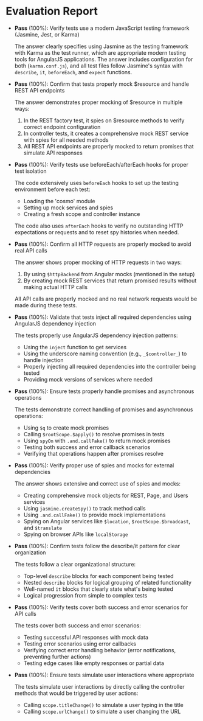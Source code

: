 # Evaluation Report

- **Pass** (100%): Verify tests use a modern JavaScript testing framework (Jasmine, Jest, or Karma)
  
  The answer clearly specifies using Jasmine as the testing framework with Karma as the test runner, which are appropriate modern testing tools for AngularJS applications. The answer includes configuration for both (`karma.conf.js`), and all test files follow Jasmine's syntax with `describe`, `it`, `beforeEach`, and `expect` functions.

- **Pass** (100%): Confirm that tests properly mock $resource and handle REST API endpoints
  
  The answer demonstrates proper mocking of $resource in multiple ways:
  
  1. In the REST factory test, it spies on $resource methods to verify correct endpoint configuration
  2. In controller tests, it creates a comprehensive mock REST service with spies for all needed methods
  3. All REST API endpoints are properly mocked to return promises that simulate API responses

- **Pass** (100%): Verify tests use beforeEach/afterEach hooks for proper test isolation
  
  The code extensively uses `beforeEach` hooks to set up the testing environment before each test:
  - Loading the 'cosmo' module
  - Setting up mock services and spies
  - Creating a fresh scope and controller instance
  
  The code also uses `afterEach` hooks to verify no outstanding HTTP expectations or requests and to reset spy histories when needed.

- **Pass** (100%): Confirm all HTTP requests are properly mocked to avoid real API calls
  
  The answer shows proper mocking of HTTP requests in two ways:
  1. By using `$httpBackend` from Angular mocks (mentioned in the setup)
  2. By creating mock REST services that return promised results without making actual HTTP calls
  
  All API calls are properly mocked and no real network requests would be made during these tests.

- **Pass** (100%): Validate that tests inject all required dependencies using AngularJS dependency injection
  
  The tests properly use AngularJS dependency injection patterns:
  - Using the `inject` function to get services
  - Using the underscore naming convention (e.g., `_$controller_`) to handle injection
  - Properly injecting all required dependencies into the controller being tested
  - Providing mock versions of services where needed

- **Pass** (100%): Ensure tests properly handle promises and asynchronous operations
  
  The tests demonstrate correct handling of promises and asynchronous operations:
  - Using `$q` to create mock promises
  - Calling `$rootScope.$apply()` to resolve promises in tests
  - Using `spyOn` with `.and.callFake()` to return mock promises
  - Testing both success and error callback scenarios
  - Verifying that operations happen after promises resolve

- **Pass** (100%): Verify proper use of spies and mocks for external dependencies
  
  The answer shows extensive and correct use of spies and mocks:
  - Creating comprehensive mock objects for REST, Page, and Users services
  - Using `jasmine.createSpy()` to track method calls
  - Using `.and.callFake()` to provide mock implementations
  - Spying on Angular services like `$location`, `$rootScope.$broadcast`, and `$translate`
  - Spying on browser APIs like `localStorage`

- **Pass** (100%): Confirm tests follow the describe/it pattern for clear organization
  
  The tests follow a clear organizational structure:
  - Top-level `describe` blocks for each component being tested
  - Nested `describe` blocks for logical grouping of related functionality
  - Well-named `it` blocks that clearly state what's being tested
  - Logical progression from simple to complex tests

- **Pass** (100%): Verify tests cover both success and error scenarios for API calls
  
  The tests cover both success and error scenarios:
  - Testing successful API responses with mock data
  - Testing error scenarios using error callbacks
  - Verifying correct error handling behavior (error notifications, preventing further actions)
  - Testing edge cases like empty responses or partial data

- **Pass** (100%): Ensure tests simulate user interactions where appropriate
  
  The tests simulate user interactions by directly calling the controller methods that would be triggered by user actions:
  - Calling `scope.titleChange()` to simulate a user typing in the title
  - Calling `scope.urlChange()` to simulate a user changing the URL